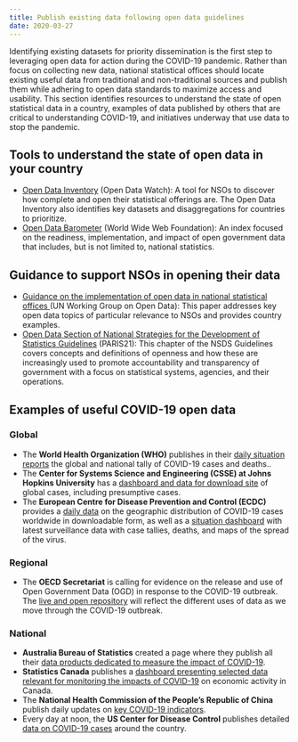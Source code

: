 ```yaml
---
title: Publish existing data following open data guidelines
date: 2020-03-27
---
```


Identifying existing datasets for priority dissemination is the first step to
leveraging open data for action during the COVID-19 pandemic. Rather than focus
on collecting new data, national statistical offices should locate existing
useful data from traditional and non-traditional sources and publish them while
adhering to open data standards to maximize access and usability. This section
identifies resources to understand the state of open statistical data in a
country, examples of data published by others that are critical to understanding
COVID-19, and initiatives underway that use data to stop the pandemic.

## Tools to understand the state of open data in your country

- [Open Data Inventory](https://odin.opendatawatch.com/) (Open Data Watch): A
  tool for NSOs to discover how complete and open their statistical offerings
  are. The Open Data Inventory also identifies key datasets and disaggregations
  for countries to prioritize.
- [Open Data Barometer](https://opendatabarometer.org/?_year=2017&indicator=ODB)
  (World Wide Web Foundation): An index focused on the readiness,
  implementation, and impact of open government data that includes, but is not
  limited to, national statistics.

## Guidance to support NSOs in opening their data

- [Guidance on the implementation of open data in national statistical offices ](https://unstats.un.org/unsd/statcom/51st-session/documents/BG-Item3v-Guidance_OD-E.pdf)
  (UN Working Group on Open Data): This paper addresses key open data topics of
  particular relevance to NSOs and provides country examples.
- [Open Data Section of National Strategies for the Development of Statistics Guidelines](https://nsdsguidelines.paris21.org/node/530)
  (PARIS21): This chapter of the NSDS Guidelines covers concepts and definitions
  of openness and how these are increasingly used to promote accountability and
  transparency of government with a focus on statistical systems, agencies, and
  their operations.

## Examples of useful COVID-19 open data

### Global

- The **World Health Organization (WHO)** publishes in their
  [daily situation reports](https://www.who.int/emergencies/diseases/novel-coronavirus-2019/situation-reports/)
  the global and national tally of COVID-19 cases and deaths..
- The **Center for Systems Science and Engineering (CSSE) at Johns Hopkins
  University** has a
  [dashboard and data for download site](https://gisanddata.maps.arcgis.com/apps/opsdashboard/index.html#/bda7594740fd40299423467b48e9ecf6)
  of global cases, including presumptive cases.
- The **European Centre for Disease Prevention and Control (ECDC)** provides a
  [daily data](https://www.ecdc.europa.eu/en/publications-data/download-todays-data-geographic-distribution-covid-19-cases-worldwide)
  on the geographic distribution of COVID-19 cases worldwide in downloadable
  form, as well as a
  [situation dashboard](https://qap.ecdc.europa.eu/public/extensions/COVID-19/COVID-19.html)
  with latest surveillance data with case tallies, deaths, and maps of the
  spread of the virus.

### Regional

- The **OECD Secretariat** is calling for evidence on the release and use of
  Open Government Data (OGD) in response to the COVID-19 outbreak. The
  [live and open repository](http://www.oecd.org/gov/digital-government/use-of-open-government-data-to-address-covid19-outbreak.htm)
  will reflect the different uses of data as we move through the COVID-19
  outbreak.

### National

- **Australia Bureau of Statistics** created a page where they publish all their
  [data products dedicated to measure the impact of COVID-19](https://www.abs.gov.au/covid19).
- **Statistics Canada** publishes a
  [dashboard presenting selected data relevant for monitoring the impacts of COVID-19](https://www150.statcan.gc.ca/n1/pub/71-607-x/71-607-x2020009-eng.htm)
  on economic activity in Canada.
- The **National Health Commission of the People’s Republic of China** publish
  daily updates on
  [key COVID-19 indicators](https://www150.statcan.gc.ca/n1/pub/71-607-x/71-607-x2020009-eng.htm).
- Every day at noon, the **US Center for Disease Control** publishes detailed
  [data on COVID-19 cases](https://www.cdc.gov/coronavirus/2019-ncov/cases-updates/cases-in-us.html)
  around the country.
